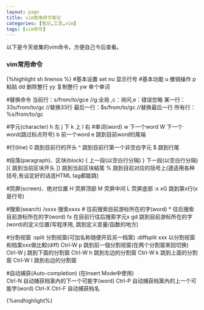 ```yaml
---
layout: page
title: vim常用命令笔记
categories: [笔记,工具,vim]
tags: [vim命令]
---
```

以下是今天收集的vim命令，方便自己今后查看。

### vim常用命令

{%highlight sh linenos %}
 #基本设置
	set nu 显示行号
 #基本功能
	u 撤销操作
	p 粘贴
	dd 删除整行
	yy 复制整行
	yw 单个单词
	
  #替换命令
	当前行：s/from/to/gce    //g:全局 ,c：询问,e：错误忽略
	某一行：33s/from/to/gc  //替换33行
	最后一行：$s/from/to/gc //替换最后一行
	所有行： %s/from/to/gc
	
  #字元(character)
	h   左
	j   下
	k   上
	l   右
  #单词(word)
	w	下一个word
	W	下一个word(跳过标点符号)
	b	前一个word
	e	跳到目前word的尾端
	
  #行(line)
	0	跳到目前行的开头
	^	跳到目前行第一个非空白字元
	$	跳到行尾
	
  #段落(paragraph)、区块(block)
	{	上一段(以空白行分隔)
	}	下一段(以空白行分隔)
	[{	跳到当前区块开头
	]}	跳到当前区块結尾
	%	跳到目前对应的括号上(適适用各种括号,有设定好的话连HTML tag都能跳)
	
  #荧屏(screen)、绝对位置
	H	荧屏顶部
	M	荧屏中间
	L	荧屏底部
	:x
	xG	跳到第x行(x是行号)
	
  #搜索(search)
	/xxxx	搜索xxxx
	#	往前搜索目前游标所在的字(word)
	*	往后搜索目前游标所在的字(word)
	fx	在目前行往后搜索字元x
	gd	跳到目前游标所在的字(word)的定义位置(写程序用, 跳到定义变量/函数的地方)
	
  #分割视窗
	:split	分割视窗(可加名称随便开启另一档案)
	:diffsplit xxx	以分割视窗和档案xxx做比較(diff)
	Ctrl-W p	跳到前一個分割视窗(在两个分割窗來回切换)
	Ctrl-W j	跳到下面的分割窗
	Ctrl-W h	跳到左边的分割窗
	Ctrl-W k	跳到上面的分割窗
	Ctrl-W l	跳到右边的分割窗
	
  #自动捕获(Auto-completion) (在Insert Mode中使用)	
	Ctrl-N	自动捕获档案內的下一个可能字(word)
	Ctrl-P	自动捕获档案內的上一个可能字(word)
	Ctrl-X  Ctrl-F	自动捕获档名	

{%endhighlight%}